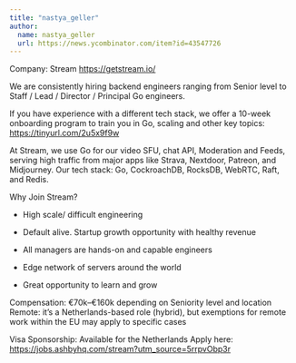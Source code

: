 ```yaml
---
title: "nastya_geller"
author:
  name: nastya_geller
  url: https://news.ycombinator.com/item?id=43547726
---
```

Company: Stream <a href="https:&#x2F;&#x2F;getstream.io&#x2F;" rel="nofollow">https:&#x2F;&#x2F;getstream.io&#x2F;</a>

We are consistently hiring backend engineers ranging from Senior level to Staff &#x2F; Lead &#x2F; Director &#x2F; Principal Go engineers.

If you have experience with a different tech stack, we offer a 10-week onboarding program to train you in Go, scaling and other key topics: <a href="https:&#x2F;&#x2F;tinyurl.com&#x2F;2u5x9f9w" rel="nofollow">https:&#x2F;&#x2F;tinyurl.com&#x2F;2u5x9f9w</a>

At Stream, we use Go for our video SFU, chat API, Moderation and Feeds, serving high traffic from major apps like Strava, Nextdoor, Patreon, and Midjourney. Our tech stack: Go, CockroachDB, RocksDB, WebRTC, Raft, and Redis.

Why Join Stream?

* High scale&#x2F; difficult engineering

* Default alive. Startup growth opportunity with healthy revenue

* All managers are hands-on and capable engineers

* Edge network of servers around the world

* Great opportunity to learn and grow

Compensation: €70k–€160k depending on Seniority level and location
Remote: it’s a Netherlands-based role (hybrid), but exemptions for remote work within the EU may apply to specific cases

Visa Sponsorship: Available for the Netherlands
Apply here: <a href="https:&#x2F;&#x2F;jobs.ashbyhq.com&#x2F;stream?utm_source=5rrpvObp3r" rel="nofollow">https:&#x2F;&#x2F;jobs.ashbyhq.com&#x2F;stream?utm_source=5rrpvObp3r</a>
<JobApplication />
